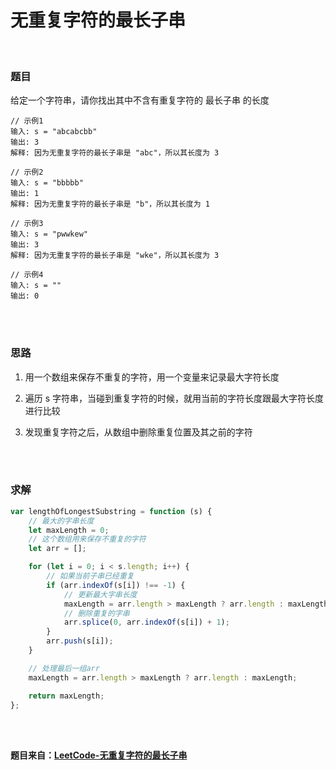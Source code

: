 # 无重复字符的最长子串

</br>

### 题目

给定一个字符串，请你找出其中不含有重复字符的 最长子串 的长度

```
// 示例1
输入: s = "abcabcbb"
输出: 3
解释: 因为无重复字符的最长子串是 "abc"，所以其长度为 3

// 示例2
输入: s = "bbbbb"
输出: 1
解释: 因为无重复字符的最长子串是 "b"，所以其长度为 1

// 示例3
输入: s = "pwwkew"
输出: 3
解释: 因为无重复字符的最长子串是 "wke"，所以其长度为 3

// 示例4
输入: s = ""
输出: 0
```

</br>
</br>

### 思路

1. 用一个数组来保存不重复的字符，用一个变量来记录最大字符长度

2. 遍历 s 字符串，当碰到重复字符的时候，就用当前的字符长度跟最大字符长度进行比较

3. 发现重复字符之后，从数组中删除重复位置及其之前的字符

</br>
</br>

### 求解

```javascript
var lengthOfLongestSubstring = function (s) {
    // 最大的字串长度
    let maxLength = 0;
    // 这个数组用来保存不重复的字符
    let arr = [];

    for (let i = 0; i < s.length; i++) {
        // 如果当前子串已经重复
        if (arr.indexOf(s[i]) !== -1) {
            // 更新最大字串长度
            maxLength = arr.length > maxLength ? arr.length : maxLength;
            // 删除重复的字串
            arr.splice(0, arr.indexOf(s[i]) + 1);
        }
        arr.push(s[i]);
    }

    // 处理最后一组arr
    maxLength = arr.length > maxLength ? arr.length : maxLength;

    return maxLength;
};
```

</br>
</br>

**题目来自：[LeetCode-无重复字符的最长子串](https://leetcode-cn.com/problems/longest-substring-without-repeating-characters/)**
